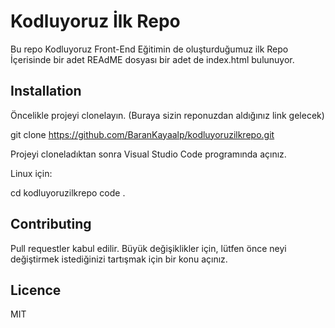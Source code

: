 # Kodluyoruz İlk Repo
Bu repo  Kodluyoruz Front-End Eğitimin de oluşturduğumuz ilk Repo
İçerisinde bir adet REAdME dosyası bir adet de index.html bulunuyor.

## Installation

Öncelikle projeyi clonelayın. (Buraya sizin reponuzdan aldığınız link gelecek)

git clone https://github.com/BaranKayaalp/kodluyoruzilkrepo.git

Projeyi cloneladıktan sonra Visual Studio Code programında açınız.

Linux için:

cd kodluyoruzilkrepo
code .

## Contributing

Pull requestler kabul edilir. Büyük değişiklikler için, lütfen önce neyi değiştirmek istediğinizi tartışmak için bir konu açınız.

## Licence

MIT